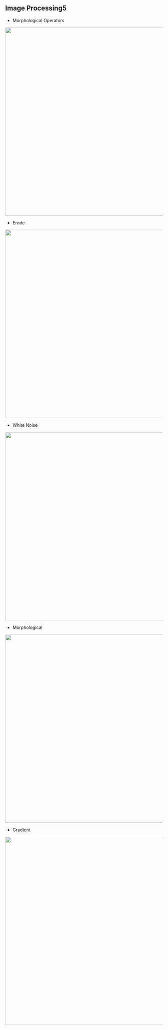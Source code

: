 ## Image Processing5

* Morphological Operators

<img width=600 src="https://user-images.githubusercontent.com/44635266/62790640-7f36b380-bb06-11e9-9f7d-6ba64a482856.png">

* Erode

<img width=600 src="https://user-images.githubusercontent.com/44635266/62790643-81007700-bb06-11e9-9cb7-940d9f5289dc.png">

* White Noise

<img width=600 src="https://user-images.githubusercontent.com/44635266/62790649-8362d100-bb06-11e9-96df-99d298fd7e46.png">

* Morphological

<img width=600 src="https://user-images.githubusercontent.com/44635266/62790662-865dc180-bb06-11e9-9c6d-77d427ddb794.png">

* Gradient

<img width=600 src="https://user-images.githubusercontent.com/44635266/62790822-dc326980-bb06-11e9-9bb5-6e2fd12be0a9.png">
